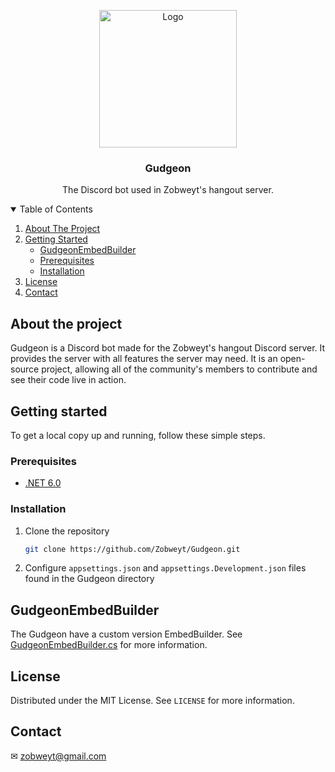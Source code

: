 <p align="center">
  <a href="https://github.com/Zobweyt/Gudgeon">
    <img src="https://yt3.ggpht.com/a/AATXAJwqX1hGxv8_cdX6qheyarqi4lWTwzRJVV1wIr1s=s900-c-k-c0xffffffff-no-rj-mo" alt="Logo" width="220" height="220">
  </a>

  <h3 align="center">Gudgeon</h3>

  <p align="center">
    The Discord bot used in Zobweyt's hangout server.
  </p>
</p>



<details open="open">
  <summary>Table of Contents</summary>
  <ol>
    <li>
      <a href="#about-the-project">About The Project</a>
    </li>
    <li>
      <a href="#getting-started">Getting Started</a>
      <ul>
        <li><a href="#gudgeonembedbuilder">GudgeonEmbedBuilder</a></li>
        <li><a href="#prerequisites">Prerequisites</a></li>
        <li><a href="#installation">Installation</a></li>
      </ul>
    </li>
    <li><a href="#license">License</a></li>
    <li><a href="#contact">Contact</a></li>
  </ol>
</details>



## About the project

Gudgeon is a Discord bot made for the Zobweyt's hangout Discord server. It provides the server with all features the server may need. It is an open-source project, allowing all of the community's members to contribute and see their code live in action.



## Getting started

To get a local copy up and running, follow these simple steps.

### Prerequisites

* [.NET 6.0](https://dotnet.microsoft.com/download)

### Installation

1. Clone the repository
   ```sh
   git clone https://github.com/Zobweyt/Gudgeon.git
   ```
2. Configure `appsettings.json` and `appsettings.Development.json` files found in the Gudgeon directory



## GudgeonEmbedBuilder

The Gudgeon have a custom version EmbedBuilder. See [GudgeonEmbedBuilder.cs](https://github.com/Zobweyt/Gudgeon/blob/master/Common/GudgeonEmbedBuilder.cs) for more information.



## License

Distributed under the MIT License. See `LICENSE` for more information.



## Contact

✉ zobweyt@gmail.com
